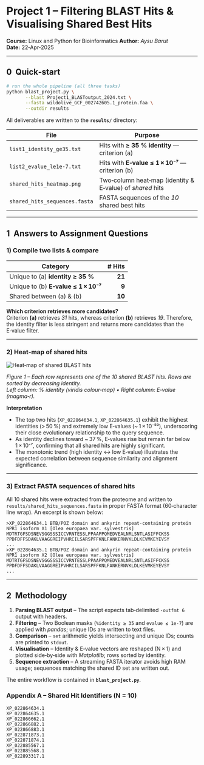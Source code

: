 # Project 1 – Filtering BLAST Hits & Visualising Shared Best Hits

**Course:** Linux and Python for Bioinformatics
**Author:** *Aysu Barut*  
**Date:** 22‑Apr‑2025

---

## 0  Quick‑start

```bash
# run the whole pipeline (all three tasks)
python blast_project.py \
       --blast Project1_BLASToutput_2024.txt \
       --fasta wildolive_GCF_002742605.1_protein.faa \
       --outdir results
```

All deliverables are written to the **`results/`** directory:

| File | Purpose |
|------|---------|
| `list1_identity_ge35.txt` | Hits with **≥ 35 % identity** — criterion (a) |
| `list2_evalue_le1e-7.txt` | Hits with **E‑value ≤ 1 × 10⁻⁷** — criterion (b) |
| `shared_hits_heatmap.png` | Two‑column heat‑map (identity & E‑value) of *shared* hits |
| `shared_hits_sequences.fasta` | FASTA sequences of the *10* shared best hits |

---

## 1  Answers to Assignment Questions

### 1) Compile two lists & compare

| Category | # Hits |
|----------|------:|
| Unique to (a) **identity ≥ 35 %** | **21** |
| Unique to (b) **E‑value ≤ 1 × 10⁻⁷** | **9** |
| Shared between (a) & (b) | **10** |

**Which criterion retrieves more candidates?**  
Criterion **(a)** retrieves *31* hits, whereas criterion **(b)** retrieves *19*. Therefore, the identity filter is less stringent and returns more candidates than the E‑value filter.

---

### 2) Heat‑map of shared hits

![Heat‑map of shared BLAST hits](results/shared_hits_heatmap.png)

*Figure 1 – Each row represents one of the 10 shared BLAST hits. Rows are sorted by decreasing identity.  
Left column: % identity (viridis colour‑map) • Right column: E‑value (magma‑r).*  

**Interpretation**

* The top two hits (`XP_022864634.1`, `XP_022864635.1`) exhibit the highest identities (> 50 %) and extremely low E‑values (~ 1 × 10⁻⁵⁰), underscoring their close evolutionary relationship to the query sequence.
* As identity declines toward ~ 37 %, E‑values rise but remain far below 1 × 10⁻⁷, confirming that all shared hits are highly significant.
* The monotonic trend (high identity ↔ low E‑value) illustrates the expected correlation between sequence similarity and alignment significance.

---

### 3) Extract FASTA sequences of shared hits

All 10 shared hits were extracted from the proteome and written to `results/shared_hits_sequences.fasta` in proper FASTA format (60‑character line wrap). An excerpt is shown below:

```text
>XP_022864634.1 BTB/POZ domain and ankyrin repeat‑containing protein NPR1 isoform X1 [Olea europaea var. sylvestris]
MDTRTGFSDSNEVSGGSSSICCVRNTESSLPPAAPPQMEDVEALNRLSNTLASIFFCKSS
PPDFDFFSDAKLVAAGGREIPVHRCILSARSPFFKNLFANKERNVKLDLKEVMKEYEVSY
...
>XP_022864635.1 BTB/POZ domain and ankyrin repeat‑containing protein NPR1 isoform X2 [Olea europaea var. sylvestris]
MDTRTGFSDSNEVSGGSSSICCVRNTESSLPPAAPPQMEDVEALNRLSNTLASIFFCKSS
PPDFDFFSDAKLVAAGGREIPVHRCILSARSPFFKNLFANKERNVKLDLKEVMKEYEVSY
...
```

---

## 2  Methodology

1. **Parsing BLAST output** – The script expects tab‑delimited `-outfmt 6` output with headers.  
2. **Filtering** – Two Boolean masks (`%identity ≥ 35` and `evalue ≤ 1e‑7`) are applied with *pandas*; unique IDs are written to text files.  
3. **Comparison** – `set` arithmetic yields intersecting and unique IDs; counts are printed to `stdout`.  
4. **Visualisation** – Identity & E‑value vectors are reshaped (N × 1) and plotted side‑by‑side with *Matplotlib*; rows sorted by identity.  
5. **Sequence extraction** – A streaming FASTA iterator avoids high RAM usage; sequences matching the shared ID set are written out.

The entire workflow is contained in **`blast_project.py`**.


### Appendix A – Shared Hit Identifiers (N = 10)

```text
XP_022864634.1
XP_022864635.1
XP_022866662.1
XP_022866882.1
XP_022866883.1
XP_022871873.1
XP_022871874.1
XP_022885567.1
XP_022885568.1
XP_022893317.1
```

